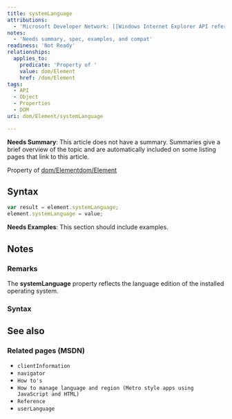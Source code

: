 ```yaml
---
title: systemLanguage
attributions:
  - 'Microsoft Developer Network: [[Windows Internet Explorer API reference](http://msdn.microsoft.com/en-us/library/ie/hh828809%28v=vs.85%29.aspx) Article]'
notes:
  - 'Needs summary, spec, examples, and compat'
readiness: 'Not Ready'
relationships:
  applies_to:
    predicate: 'Property of '
    value: dom/Element
    href: /dom/Element
tags:
  - API
  - Object
  - Properties
  - DOM
uri: dom/Element/systemLanguage

---
```

**Needs Summary**: This article does not have a summary. Summaries give a brief overview of the topic and are automatically included on some listing pages that link to this article.

Property of [dom/Element](/dom/Element)[dom/Element](/dom/Element)

## Syntax

``` js
var result = element.systemLanguage;
element.systemLanguage = value;
```

**Needs Examples**: This section should include examples.

## Notes

### Remarks

The **systemLanguage** property reflects the language edition of the installed operating system.

### Syntax

## See also

### Related pages (MSDN)

-   `clientInformation`
-   `navigator`
-   `How to's`
-   `How to manage language and region (Metro style apps using JavaScript and HTML)`
-   `Reference`
-   `userLanguage`
